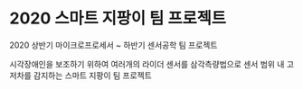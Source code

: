 # 2020 스마트 지팡이 팀 프로젝트
2020 상반기 마이크로프로세서 ~ 하반기 센서공학 팀 프로젝트


시각장애인을 보조하기 위하여 여러개의 라이더 센서를 삼각측량법으로 센서 범위 내 고저차를 감지하는 스마트 지팡이 팀 프로젝트












